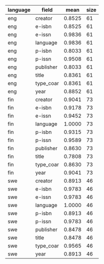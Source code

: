 | language   | field     |   mean |   size |
|------------|-----------|--------|--------|
| eng        | creator   | 0.8525 |     61 |
| eng        | e-isbn    | 0.8525 |     61 |
| eng        | e-issn    | 0.9836 |     61 |
| eng        | language  | 0.9836 |     61 |
| eng        | p-isbn    | 0.8033 |     61 |
| eng        | p-issn    | 0.9508 |     61 |
| eng        | publisher | 0.8033 |     61 |
| eng        | title     | 0.8361 |     61 |
| eng        | type_coar | 0.8361 |     61 |
| eng        | year      | 0.8852 |     61 |
| fin        | creator   | 0.9041 |     73 |
| fin        | e-isbn    | 0.9178 |     73 |
| fin        | e-issn    | 0.9452 |     73 |
| fin        | language  | 1.0000 |     73 |
| fin        | p-isbn    | 0.9315 |     73 |
| fin        | p-issn    | 0.9589 |     73 |
| fin        | publisher | 0.8630 |     73 |
| fin        | title     | 0.7808 |     73 |
| fin        | type_coar | 0.8630 |     73 |
| fin        | year      | 0.9041 |     73 |
| swe        | creator   | 0.8913 |     46 |
| swe        | e-isbn    | 0.9783 |     46 |
| swe        | e-issn    | 0.9783 |     46 |
| swe        | language  | 1.0000 |     46 |
| swe        | p-isbn    | 0.8913 |     46 |
| swe        | p-issn    | 0.9783 |     46 |
| swe        | publisher | 0.8478 |     46 |
| swe        | title     | 0.8478 |     46 |
| swe        | type_coar | 0.9565 |     46 |
| swe        | year      | 0.8913 |     46 |
